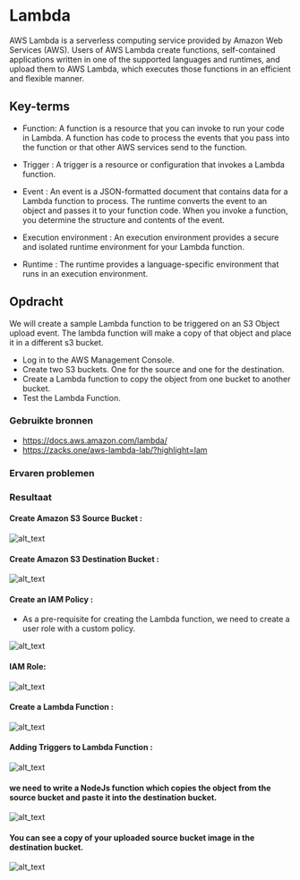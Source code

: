 # Lambda

AWS Lambda is a serverless computing service provided by Amazon Web Services (AWS). Users of AWS Lambda create functions, self-contained applications written in one of the supported languages and runtimes, and upload them to AWS Lambda, which executes those functions in an efficient and flexible manner.

## Key-terms
- Function: 
A function is a resource that you can invoke to run your code in Lambda. A function has code to process the events that you pass into the function or that other AWS services send to the function.

- Trigger : 
A trigger is a resource or configuration that invokes a Lambda function.

- Event : 
An event is a JSON-formatted document that contains data for a Lambda function to process. The runtime converts the event to an object and passes it to your function code. When you invoke a function, you determine the structure and contents of the event.

- Execution environment : 
An execution environment provides a secure and isolated runtime environment for your Lambda function.

- Runtime : 
The runtime provides a language-specific environment that runs in an execution environment.

## Opdracht
We will create a sample Lambda function to be triggered on an S3 Object upload event. The lambda function will make a copy of that object and place it in a different s3 bucket.
- Log in to the AWS Management Console.
- Create two S3 buckets. One for the source and one for the destination.
- Create a Lambda function to copy the object from one bucket to another bucket.
- Test the Lambda Function.

### Gebruikte bronnen

- https://docs.aws.amazon.com/lambda/
- https://zacks.one/aws-lambda-lab/?highlight=lam

### Ervaren problemen

### Resultaat
#### Create Amazon S3 Source Bucket :

![alt_text](https://github.com/techgrounds/cloud-6-repo-rupaliBC/blob/main/00_includes/lamb1.png)

#### Create Amazon S3 Destination Bucket :

![alt_text](https://github.com/techgrounds/cloud-6-repo-rupaliBC/blob/main/00_includes/lamb2.png)

#### Create an IAM Policy :

- As a pre-requisite for creating the Lambda function, we need to create a user role with a custom policy.

![alt_text](https://github.com/techgrounds/cloud-6-repo-rupaliBC/blob/main/00_includes/lamb3.png)

#### IAM Role: 

![alt_text](https://github.com/techgrounds/cloud-6-repo-rupaliBC/blob/main/00_includes/lamb4.png)


#### Create a Lambda Function :
![alt_text](https://github.com/techgrounds/cloud-6-repo-rupaliBC/blob/main/00_includes/lamb5.png)


#### Adding Triggers to Lambda Function :

![alt_text](https://github.com/techgrounds/cloud-6-repo-rupaliBC/blob/main/00_includes/lamb6.png)

#### we need to write a NodeJs function which copies the object from the source bucket and paste it into the destination bucket.

![alt_text](https://github.com/techgrounds/cloud-6-repo-rupaliBC/blob/main/00_includes/lamb7.png)


#### You can see a copy of your uploaded source bucket image in the destination bucket.

![alt_text](https://github.com/techgrounds/cloud-6-repo-rupaliBC/blob/main/00_includes/lambl.png)